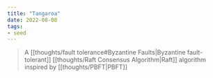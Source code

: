 ```yaml
---
title: "Tangaroa"
date: 2022-08-08
tags:
- seed
---
```


> A [[thoughts/fault tolerance#Byzantine Faults|Byzantine fault-tolerant]] [[thoughts/Raft Consensus Algorithm|Raft]] algorithm inspired by [[thoughts/PBFT|PBFT]]

